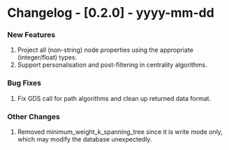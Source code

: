 # Changelog - [0.2.0] - yyyy-mm-dd

### New Features
1. Project all (non-string) node properties using the appropriate (integer/float) types.
2. Support personalisation and post-filtering in centrality algorithms.

### Bug Fixes
1. Fix GDS call for path algorithms and clean up returned data format.


### Other Changes
1. Removed minimum_weight_k_spanning_tree since it is write mode only, which may modify the database unexpectedly.